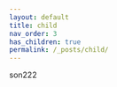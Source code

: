 ```yaml
---
layout: default
title: child
nav_order: 3
has_children: true
permalink: /_posts/child/
---
```



son222

